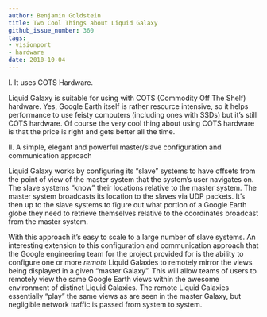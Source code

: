 ```yaml
---
author: Benjamin Goldstein
title: Two Cool Things about Liquid Galaxy
github_issue_number: 360
tags:
- visionport
- hardware
date: 2010-10-04
---
```


I. It uses COTS Hardware.

Liquid Galaxy is suitable for using with COTS (Commodity Off The Shelf) hardware. Yes, Google Earth itself is rather resource intensive, so it helps performance to use feisty computers (including ones with SSDs) but it’s still COTS hardware. Of course the very cool thing about using COTS hardware is that the price is right and gets better all the time.

II. A simple, elegant and powerful master/​slave configuration and communication approach

Liquid Galaxy works by configuring its “slave” systems to have offsets from the point of view of the master system that the system’s user navigates on. The slave systems “know” their locations relative to the master system. The master system broadcasts its location to the slaves via UDP packets. It’s then up to the slave systems to figure out what portion of a Google Earth globe they need to retrieve themselves relative to the coordinates broadcast from the master system.

With this approach it’s easy to scale to a large number of slave systems. An interesting extension to this configuration and communication approach that the Google engineering team for the project provided for is the ability to configure one or more *remote* Liquid Galaxies to remotely mirror the views being displayed in a given “master Galaxy”. This will allow teams of users to remotely view the same Google Earth views within the awesome environment of distinct Liquid Galaxies. The remote Liquid Galaxies essentially “play” the same views as are seen in the master Galaxy, but negligible network traffic is passed from system to system.
